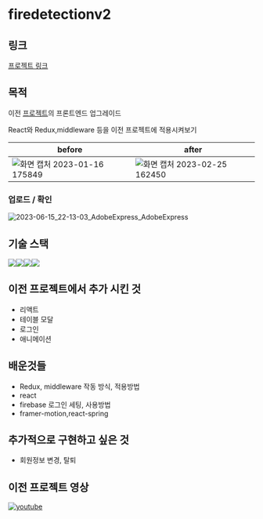 # firedetectionv2

## 링크
[프로젝트 링크](https://firedetection-c05b5.firebaseapp.com/)

## 목적
이전 [프로젝트](https://github.com/chungstar/deeplearning-firedetection)의 프론트엔드 업그레이드

React와 Redux,middleware 등을 이전 프로젝트에 적용시켜보기

|before|after|
|---|---|
|![화면 캡처 2023-01-16 175849](https://user-images.githubusercontent.com/58381211/228270949-027420b6-d978-40dd-acb6-ed4617814f21.png)|![화면 캡처 2023-02-25 162450](https://user-images.githubusercontent.com/58381211/228271503-cc34063e-7660-47ad-9304-8fa20e98ced5.png)|

### 업로드 / 확인
![2023-06-15_22-13-03_AdobeExpress_AdobeExpress](https://github.com/chungstar/firedetectionv2/assets/58381211/fe23bc6a-d556-4a17-867f-fb97ccc2b645)


## 기술 스택 
<img src="https://img.shields.io/badge/Firebase-FFCA28?style=for-the-badge&logo=Firebase&logoColor=white"><img src="https://img.shields.io/badge/Redux-764ABC?style=for-the-badge&logo=Redux&logoColor=white"><img src="https://img.shields.io/badge/React-61DAFB?style=for-the-badge&logo=React&logoColor=white"><img src="https://img.shields.io/badge/ReactRouter-CA4245?style=for-the-badge&logo=ReactRouter&logoColor=white">

## 이전 프로젝트에서 추가 시킨 것
+ 리액트  
+ 테이블 모달  
+ 로그인  
+ 애니메이션

## 배운것들
+ Redux, middleware 작동 방식, 적용방법  
+ react    
+ firebase 로그인 세팅, 사용방법  
+ framer-motion,react-spring 

## 추가적으로 구현하고 싶은 것
+ 회원정보 변경, 탈퇴

## 이전 프로젝트 영상
[![youtube](https://img.youtube.com/vi/Ofo64-esJ1k/0.jpg)](https://youtu.be/Ofo64-esJ1k)
